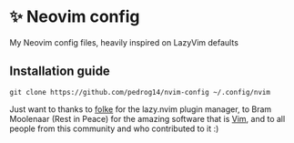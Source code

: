 # ✨ Neovim config

My Neovim config files, heavily inspired on LazyVim defaults

## Installation guide

    git clone https://github.com/pedrog14/nvim-config ~/.config/nvim

Just want to thanks to [folke](https://github.com/folke) for the lazy.nvim plugin manager, to Bram Moolenaar (Rest in Peace) for the amazing software that is [Vim](https://www.vim.org/), and to all people from this community and who contributed to it :)
